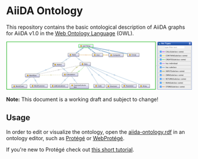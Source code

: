 # AiiDA Ontology

This repository contains the basic ontological description of AiiDA graphs for AiiDA v1.0 
in the [Web Ontology Language](https://www.w3.org/OWL/) (OWL).

![Basic structure](materials/snap.png)

**Note:** This document is a working draft and subject to change!

## Usage

In order to edit or visualize the ontology, open the [aiida-ontology.rdf](aiida-ontology.rdf) in an ontology editor,
such as [Protégé](https://protege.stanford.edu/) or [WebProtégé](http://webprotege.stanford.edu/).
 
If you're new to Protégé check out [this short tutorial](https://medium.com/@vindulajayawardana/ontology-generation-and-visualization-with-prot%C3%A9g%C3%A9-6df0af9955e0).

